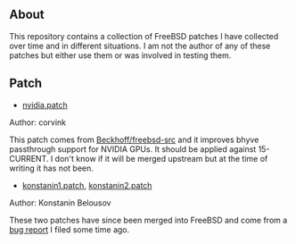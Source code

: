 ## About

This repository contains a collection of FreeBSD patches I have
collected over time and in different situations. I am not the
author of any of these patches but either use them or was involved
in testing them.


## Patch

* [nvidia.patch](nvidia.patch)

Author: corvink

This patch comes from [Beckhoff/freebsd-src](https://github.com/Beckhoff/freebsd-src/commits/phab/corvink/15.0/nvidia-wip/)
and it improves bhyve passthrough support for NVIDIA GPUs. It should be applied
against 15-CURRENT. I don't know if it will be merged upstream but at the time of
writing it has not been.


* [konstanin1.patch](konstanin1.patch), 
  [konstanin2.patch](konstanin2.patch)

Author: Konstanin Belousov

These two patches have since been merged into FreeBSD and come from a 
[bug report](https://bugs.freebsd.org/bugzilla/show_bug.cgi?id=285976) 
I filed some time ago.
